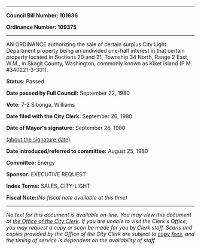 

********

**Council Bill Number: 101636**
   
**Ordinance Number: 109375**
********

 AN ORDINANCE authorizing the sale of certain surplus City Light Department property being an undivided one-half interest in that certain property located in Sections 20 and 21, Township 34 North, Range 2 East, W.M., in Skagit County, Washington, commonly known as Kiket Island (P.M. #340221-3-301).

**Status:** Passed
   
**Date passed by Full Council:** September 22, 1980
   
**Vote:** 7-2 Sibonga, Williams
   
**Date filed with the City Clerk:** September 26, 1980
   
**Date of Mayor's signature:** September 26, 1980
   
[(about the signature date)](/~public/approvaldate.htm)
   
   
   
**Date introduced/referred to committee:** August 25, 1980
   
**Committee:** Energy
   
**Sponsor:** EXECUTIVE REQUEST
   
   
**Index Terms:** SALES, CITY-LIGHT

**Fiscal Note:**_(No fiscal note available at this time)_
********

_No text for this document is available on-line. You may view this document at [the Office of the City Clerk](http://www.seattle.gov/leg/clerk/contactUs.htm). If you are unable to visit the Clerk's Office, you may request a copy or scan be made for you by Clerk staff. Scans and copies provided by the Office of the City Clerk are subject to [copy fees](http://clerk.seattle.gov/~public/clerkfees.htm), and the timing of service is dependent on the availability of staff._


